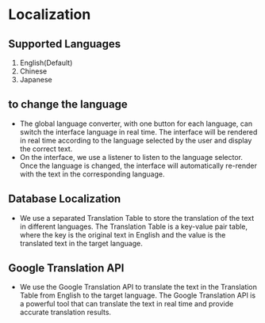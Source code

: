 # Localization

## Supported Languages
1. English(Default)
2. Chinese
3. Japanese

## to change the language
* The global language converter, with one button for each language, can switch the interface language in real time. The interface will be rendered in real time according to the language selected by the user and display the correct text.
* On the interface, we use a listener to listen to the language selector. Once the language is changed, the interface will automatically re-render with the text in the corresponding language.

## Database Localization
* We use a separated Translation Table to store the translation of the text in different languages. The Translation Table is a key-value pair table, where the key is the original text in English and the value is the translated text in the target language.

## Google Translation API
* We use the Google Translation API to translate the text in the Translation Table from English to the target language. The Google Translation API is a powerful tool that can translate the text in real time and provide accurate translation results.
